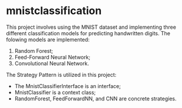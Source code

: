 # mnistclassification
This project involves using the MNIST dataset and implementing three different classification models for predicting handwritten digits. The folowing models are implemented:
1) Random Forest;
2) Feed-Forward Neural Network;
3) Convolutional Neural Network.
   
The Strategy Pattern is utilized in this project: 
- The MnistClassifierInterface is an interface;
- MnistClassifier is a context class;
- RandomForest, FeedForwardNN, and CNN are concrete strategies.

